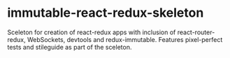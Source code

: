 # immutable-react-redux-skeleton

Sceleton for creation of react-redux apps with inclusion of react-router-redux, WebSockets, devtools and redux-immutable.
Features pixel-perfect tests and stileguide as part of the sceleton.
